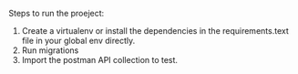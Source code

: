Steps to run the proeject:
1. Create a virtualenv or install the dependencies in the requirements.text file in your global env directly.
2. Run migrations
3. Import the postman API collection to test.
